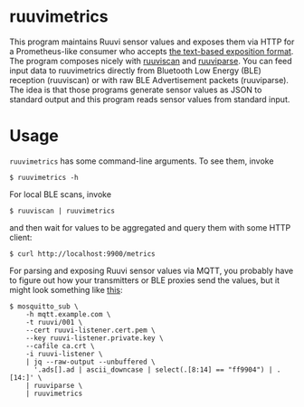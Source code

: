 # ruuvimetrics

This program maintains Ruuvi sensor values and exposes them via HTTP for a
Prometheus-like consumer who accepts [the text-based exposition
format](https://github.com/prometheus/docs/blob/main/content/docs/instrumenting/exposition_formats.md#text-based-format).
The program composes nicely with [ruuviscan](https://github.com/susji/ruuviscan)
and [ruuviparse](https://github.com/susji/ruuviparse). You can feed input data
to ruuvimetrics directly from Bluetooth Low Energy (BLE) reception (ruuviscan)
or with raw BLE Advertisement packets (ruuviparse). The idea is that those
programs generate sensor values as JSON to standard output and this program
reads sensor values from standard input.

# Usage

`ruuvimetrics` has some command-line arguments. To see them, invoke

    $ ruuvimetrics -h

For local BLE scans, invoke

    $ ruuviscan | ruuvimetrics

and then wait for values to be aggregated and query them with some HTTP client:

    $ curl http://localhost:9900/metrics

For parsing and exposing Ruuvi sensor values via MQTT, you probably have to
figure out how your transmitters or BLE proxies send the values, but it might
look something like
[this](https://github.com/susji/ruuviparse#integrating-with-mqtt-messaging):

    $ mosquitto_sub \
        -h mqtt.example.com \
        -t ruuvi/001 \
        --cert ruuvi-listener.cert.pem \
        --key ruuvi-listener.private.key \
        --cafile ca.crt \
        -i ruuvi-listener \
        | jq --raw-output --unbuffered \
          '.ads[].ad | ascii_downcase | select(.[8:14] == "ff9904") | .[14:]' \
        | ruuviparse \
        | ruuvimetrics
